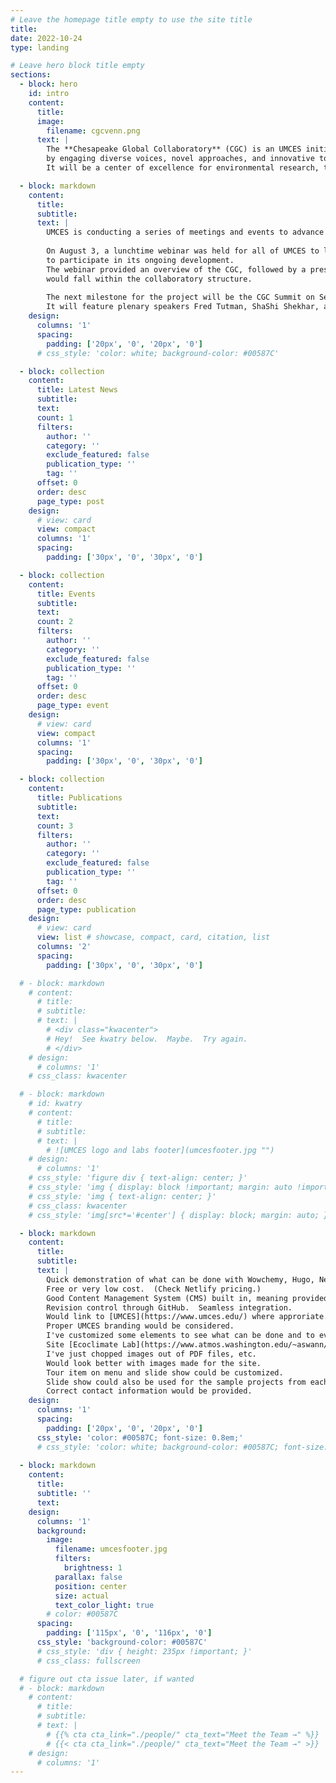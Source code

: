 ```yaml
---
# Leave the homepage title empty to use the site title
title:
date: 2022-10-24
type: landing

# Leave hero block title empty
sections:
  - block: hero
    id: intro
    content:
      title:
      image:
        filename: cgcvenn.png
      text: |
        The **Chesapeake Global Collaboratory** (CGC) is an UMCES initiative to generate accelerated solutions to big problems
        by engaging diverse voices, novel approaches, and innovative tools.
        It will be a center of excellence for environmental research, teaching, and practice.

  - block: markdown
    content:
      title:
      subtitle:
      text: |
        UMCES is conducting a series of meetings and events to advance the initiative with faculty and external partners.
    
        On August 3, a lunchtime webinar was held for all of UMCES to learn about the progress of the CGC and 
        to participate in its ongoing development.
        The webinar provided an overview of the CGC, followed by a presentation of specific research projects from UMCES faculty that 
        would fall within the collaboratory structure.
    
        The next milestone for the project will be the CGC Summit on September 28–29 at the Rita Rossi Colwell Center in Baltimore.
        It will feature plenary speakers Fred Tutman, ShaShi Shekhar, and Dr. Erica Key.
    design:
      columns: '1'
      spacing:
        padding: ['20px', '0', '20px', '0']
      # css_style: 'color: white; background-color: #00587C'

  - block: collection
    content:
      title: Latest News
      subtitle:
      text:
      count: 1
      filters:
        author: ''
        category: ''
        exclude_featured: false
        publication_type: ''
        tag: ''
      offset: 0
      order: desc
      page_type: post
    design:
      # view: card
      view: compact
      columns: '1'
      spacing:
        padding: ['30px', '0', '30px', '0']

  - block: collection
    content:
      title: Events
      subtitle:
      text:
      count: 2
      filters:
        author: ''
        category: ''
        exclude_featured: false
        publication_type: ''
        tag: ''
      offset: 0
      order: desc
      page_type: event
    design:
      # view: card
      view: compact
      columns: '1'
      spacing:
        padding: ['30px', '0', '30px', '0']

  - block: collection
    content:
      title: Publications
      subtitle:
      text:
      count: 3
      filters:
        author: ''
        category: ''
        exclude_featured: false
        publication_type: ''
        tag: ''
      offset: 0
      order: desc
      page_type: publication
    design:
      # view: card
      view: list # showcase, compact, card, citation, list
      columns: '2'
      spacing:
        padding: ['30px', '0', '30px', '0']

  # - block: markdown
    # content:
      # title:
      # subtitle:
      # text: |
        # <div class="kwacenter">
        # Hey!  See kwatry below.  Maybe.  Try again.
        # </div>
    # design:
      # columns: '1'
    # css_class: kwacenter

  # - block: markdown
    # id: kwatry
    # content:
      # title:
      # subtitle:
      # text: |
        # ![UMCES logo and labs footer](umcesfooter.jpg "")
    # design:
      # columns: '1'
    # css_style: 'figure div { text-align: center; }'
    # css_style: 'img { display: block !important; margin: auto !important; }'
    # css_style: 'img { text-align: center; }'
    # css_class: kwacenter
    # css_style: 'img[src*='#center'] { display: block; margin: auto; }'

  - block: markdown
    content:
      title:
      subtitle:
      text: |
        Quick demonstration of what can be done with Wowchemy, Hugo, Netlify, GitHub, etc.
        Free or very low cost.  (Check Netlify pricing.)
        Good Content Management System (CMS) built in, meaning provided automatically.
        Revision control through GitHub.  Seamless integration.
        Would link to [UMCES](https://www.umces.edu/) where approriate.
        Proper UMCES branding would be considered.
        I've customized some elements to see what can be done and to evaluate the level of effort.  Easy.
        Site [Ecoclimate Lab](https://www.atmos.washington.edu/~aswann/LabWebsitePublic/) is a good example of how nice a site based on Wowchemy's research group template can look.
        I've just chopped images out of PDF files, etc.
        Would look better with images made for the site.
        Tour item on menu and slide show could be customized.
        Slide show could also be used for the sample projects from each campus.
        Correct contact information would be provided.
    design:
      columns: '1'
      spacing:
        padding: ['20px', '0', '20px', '0']
      css_style: 'color: #00587C; font-size: 0.8em;'
      # css_style: 'color: white; background-color: #00587C; font-size: 0.5em;'
  
  - block: markdown
    content:
      title:
      subtitle: ''
      text:
    design:
      columns: '1'
      background:
        image: 
          filename: umcesfooter.jpg
          filters:
            brightness: 1
          parallax: false
          position: center
          size: actual
          text_color_light: true
        # color: #00587C
      spacing:
        padding: ['115px', '0', '116px', '0']
      css_style: 'background-color: #00587C'
      # css_style: 'div { height: 235px !important; }'
      # css_class: fullscreen

  # figure out cta issue later, if wanted
  # - block: markdown
    # content:
      # title:
      # subtitle:
      # text: |
        # {{% cta cta_link="./people/" cta_text="Meet the Team →" %}}
        # {{< cta cta_link="./people/" cta_text="Meet the Team →" >}}
    # design:
      # columns: '1'
---
```

